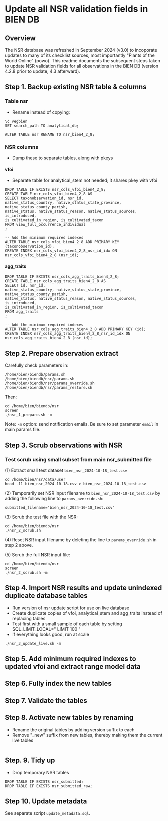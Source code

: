 # Update all NSR validation fields in BIEN DB

## Overview

The NSR database was refreshed in September 2024 (v3.0) to incoporate updates to many of its checklist sources, most importantly "Plants of the World Online" (powo). This readme documents the subsequent steps taken to update NSR validation fields for all observations in the BIEN DB (version 4.2.8 prior to update, 4.3 afterward).

## Step 1. Backup existing NSR table & columns

### Table nsr
* Rename instead of copying:

```
\c vegbien
SET search_path TO analytical_db;

ALTER TABLE nsr RENAME TO nsr_bien4_2_8;
```

### NSR columns

* Dump these to separate tables, along with pkeys


#### vfoi
* Separate table for analytical_stem not needed; it shares pkey with vfoi

```
DROP TABLE IF EXISTS nsr_cols_vfoi_bien4_2_8;
CREATE TABLE nsr_cols_vfoi_bien4_2_8 AS 
SELECT taxonobservation_id, nsr_id, 
native_status_country, native_status_state_province, native_status_county_parish,
native_status, native_status_reason, native_status_sources, is_introduced,
is_cultivated_in_region, is_cultivated_taxon
FROM view_full_occurrence_individual
;

-- Add the minimum required indexes
ALTER TABLE nsr_cols_vfoi_bien4_2_8 ADD PRIMARY KEY (taxonobservation_id);
CREATE INDEX nsr_cols_vfoi_bien4_2_8_nsr_id_idx ON nsr_cols_vfoi_bien4_2_8 (nsr_id);
```

#### agg_traits

```
DROP TABLE IF EXISTS nsr_cols_agg_traits_bien4_2_8;
CREATE TABLE nsr_cols_agg_traits_bien4_2_8 AS 
SELECT id, nsr_id, 
native_status_country, native_status_state_province, native_status_county_parish,
native_status, native_status_reason, native_status_sources, is_introduced,
is_cultivated_in_region, is_cultivated_taxon
FROM agg_traits
;

-- Add the minimum required indexes
ALTER TABLE nsr_cols_agg_traits_bien4_2_8 ADD PRIMARY KEY (id);
CREATE INDEX nsr_cols_agg_traits_bien4_2_8_nsr_id_idx ON nsr_cols_agg_traits_bien4_2_8 (nsr_id);
```

## Step 2. Prepare observation extract

Carefully check parameters in:

```
/home/bien/biendb/params.sh
/home/bien/biendb/nsr/params.sh
/home/bien/biendb/nsr/params_override.sh
/home/bien/biendb/nsr/params_restore.sh
```

Then: 

```
cd /home/bien/biendb/nsr
screen
./nsr_1_prepare.sh -m
```

Note: `-m` option: send notification emails. Be sure to set parameter `email` in main params file.

## Step 3. Scrub observations with NSR

### Test scrub using small subset from main nsr_submitted file

(1) Extract small test dataset `bien_nsr_2024-10-18_test.csv`

```
cd /home/bien/nsr/data/user
head -11 bien_nsr_2024-10-18.csv > bien_nsr_2024-10-18_test.csv
```

(2) Temporarily set NSR input filename to `bien_nsr_2024-10-18_test.csv` by adding the following line to `params_override.sh`:

```
submitted_filename="bien_nsr_2024-10-18_test.csv"
```

(3) Scrub the test file with the NSR:

```
cd /home/bien/biendb/nsr
./nsr_2_scrub.sh
```

(4) Reset NSR input filename by deleting the line to `params_override.sh` in step 2 above.

(5) Scrub the full NSR input file:

```
cd /home/bien/biendb/nsr
screen
./nsr_2_scrub.sh -m
```

## Step 4. Import NSR results and update unindexed duplicate database tables

* Run version of nsr update script for use on live database
* Create duplicate copies of vfoi, analytical_stem and agg_traits instead of replacing tables
* Test first with a small sample of each table by setting SQL_LIMIT_LOCAL=" LIMIT 100 "
* If everything looks good, run at scale

```
./nsr_3_update_live.sh -m

```

## Step 5. Add minimum required indexes to updated vfoi and extract range model data





## Step 6. Fully index the new tables


## Step 7. Validate the tables


## Step 8. Activate new tables by renaming

* Rename the original tables by adding version suffix to each
* Remove "_new" suffix from new tables, thereby making them the current live tables

```

```

## Step. 9. Tidy up

* Drop temporary NSR tables

```
DROP TABLE IF EXISTS nsr_submitted; 
DROP TABLE IF EXISTS nsr_submitted_raw;
```

## Step 10. Update metadata

See separate script `update_metadata.sql`.







